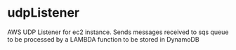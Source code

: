 # udpListener
AWS UDP Listener for ec2 instance. Sends messages received to sqs queue to be processed by a LAMBDA function to be stored in DynamoDB
